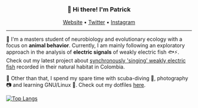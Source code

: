 
<h3 align="center">👋 Hi there! I'm Patrick</h3>
<p align="center">
  <a href="https://weygoldt.github.io">Website</a> •
  <a href="https://twitter.com/weygoldtp">Twitter</a> •
  <a href="https://www.instagram.com/weygoldtphoto/">Instagram</a>
</p>

---
 🦎 I'm a masters student of neurobiology and evolutionary ecology with a focus on **animal behavior**. Currently, I am mainly following an exploratory approach in the analysis of **electric signals** of weakly electric fish 🐟⚡️. Check out my latest project about [synchronously 'singing' weakly electric fish](https://github.com/weygoldt/synchronous-modulations) recorded in their natural habitat in Colombia.

🐢 Other than that, I spend my spare time with scuba-diving 🤿, photography 📷 and learning GNU/Linux 🐧. Check out my dotfiles [here](https://github.com/weygoldt/dotfiles).

[![Top Langs](https://github-readme-stats.vercel.app/api/top-langs/?username=weygoldt&layout=compact)](https://github.com/anuraghazra/github-readme-stats)
